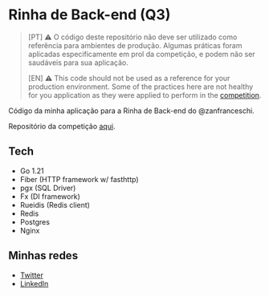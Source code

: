 # Rinha de Back-end (Q3)

> [PT] ⚠️ O código deste repositório não deve ser utilizado como referência para ambientes de produção. Algumas práticas foram aplicadas especificamente em prol da competição, e podem não ser saudáveis para sua aplicação.
>
> [EN] ⚠️ This code should not be used as a reference for your production environment. Some of the practices here are not healthy for you application as they were applied to perform in the [competition](https://github.com/zanfranceschi/rinha-de-backend-2023-q3).

Código da minha aplicação para a Rinha de Back-end do @zanfranceschi.

Repositório da competição [aqui](https://github.com/zanfranceschi/rinha-de-backend-2023-q3).

## Tech
- Go 1.21
- Fiber (HTTP framework w/ fasthttp)
- pgx (SQL Driver)
- Fx (DI framework)
- Rueidis (Redis client)
- Redis
- Postgres
- Nginx

## Minhas redes
- [Twitter](https://twitter.com/leorcvargas)
- [LinkedIn](https://www.linkedin.com/in/leonardo-vargas-6a2216116/)
